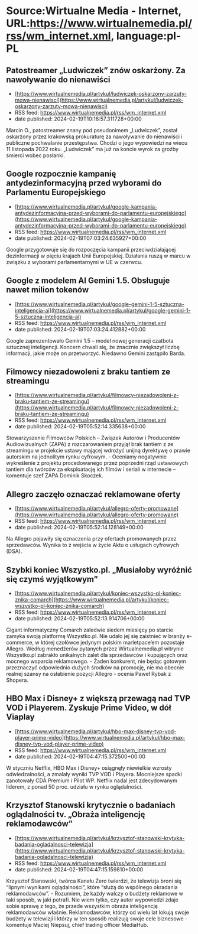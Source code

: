 # Source:Wirtualne Media - Internet, URL:https://www.wirtualnemedia.pl/rss/wm_internet.xml, language:pl-PL

## Patostreamer „Ludwiczek” znów oskarżony. Za nawoływanie do nienawiści
 - [https://www.wirtualnemedia.pl/artykul/ludwiczek-oskarzony-zarzuty-mowa-nienawisci](https://www.wirtualnemedia.pl/artykul/ludwiczek-oskarzony-zarzuty-mowa-nienawisci)
 - RSS feed: https://www.wirtualnemedia.pl/rss/wm_internet.xml
 - date published: 2024-02-19T10:16:57.311728+00:00

Marcin O., patostreamer znany pod pseudonimem „Ludwiczek”, został oskarżony przez krakowską prokuraturę za nawoływanie do nienawiści i publiczne pochwalanie przestępstwa. Chodzi o jego wypowiedzi na wiecu 11 listopada 2022 roku. „Ludwiczek” ma już na koncie wyrok za groźby śmierci wobec posłanki.

## Google rozpocznie kampanię antydezinformacyjną przed wyborami do Parlamentu Europejskiego
 - [https://www.wirtualnemedia.pl/artykul/google-kampania-antydezinformacyjna-przed-wyborami-do-parlamentu-europejskiego](https://www.wirtualnemedia.pl/artykul/google-kampania-antydezinformacyjna-przed-wyborami-do-parlamentu-europejskiego)
 - RSS feed: https://www.wirtualnemedia.pl/rss/wm_internet.xml
 - date published: 2024-02-19T07:03:24.635927+00:00

Google przygotowuje się do rozpoczęcia kampanii przeciwdziałającej dezinformacji w pięciu krajach Unii Europejskiej. Działania ruszą w marcu w związku z wyborami parlamentarnymi w UE w czerwcu.

## Google z modelem AI Gemini 1.5. Obsługuje nawet milion tokenów
 - [https://www.wirtualnemedia.pl/artykul/google-gemini-1-5-sztuczna-inteligencja-ai](https://www.wirtualnemedia.pl/artykul/google-gemini-1-5-sztuczna-inteligencja-ai)
 - RSS feed: https://www.wirtualnemedia.pl/rss/wm_internet.xml
 - date published: 2024-02-19T07:03:24.412882+00:00

Google zaprezentowało Gemini 1.5 – model nowej generacji czatbota sztucznej inteligencji. Koncern chwali się, że znacznie zwiększył liczbę informacji, jakie może on przetworzyć. Niedawno Gemini zastąpiło Barda.

## Filmowcy niezadowoleni z braku tantiem ze streamingu
 - [https://www.wirtualnemedia.pl/artykul/filmowcy-niezadowoleni-z-braku-tantiem-ze-streamingu](https://www.wirtualnemedia.pl/artykul/filmowcy-niezadowoleni-z-braku-tantiem-ze-streamingu)
 - RSS feed: https://www.wirtualnemedia.pl/rss/wm_internet.xml
 - date published: 2024-02-19T05:52:14.335638+00:00

Stowarzyszenie Filmowców Polskich – Związek Autorów i Producentów Audiowizualnych (ZAPA) z rozczarowaniem przyjął brak tantiem z ze streamingu w projekcie ustawy mającej wdrożyć unijną dyrektywę o prawie autorskim na jednolitym rynku cyfrowym. - Oceniamy negatywnie wykreślenie z projektu procedowanego przez poprzedni rząd ustawowych tantiem dla twórców za eksploatację ich filmów i seriali w internecie – komentuje szef ZAPA Dominik Skoczek.

## Allegro zaczęło oznaczać reklamowane oferty
 - [https://www.wirtualnemedia.pl/artykul/allegro-oferty-promowane](https://www.wirtualnemedia.pl/artykul/allegro-oferty-promowane)
 - RSS feed: https://www.wirtualnemedia.pl/rss/wm_internet.xml
 - date published: 2024-02-19T05:52:14.128149+00:00

Na Allegro pojawiły się oznaczenia przy ofertach promowanych przez sprzedawców. Wynika to z wejścia w życie Aktu o usługach cyfrowych (DSA).

## Szybki koniec Wszystko.pl. „Musiałoby wyróżnić się czymś wyjątkowym”
 - [https://www.wirtualnemedia.pl/artykul/koniec-wszystko-pl-koniec-znika-comarch](https://www.wirtualnemedia.pl/artykul/koniec-wszystko-pl-koniec-znika-comarch)
 - RSS feed: https://www.wirtualnemedia.pl/rss/wm_internet.xml
 - date published: 2024-02-19T05:52:13.914706+00:00

Gigant informatyczny Comarch zaledwie siedem miesięcy po starcie zamyka swoją platformę Wszystko.pl. Nie udało jej się zaistnieć w branży e-commerce, w której czołówce jedynym polskim marletpace’em pozostaje Allegro. Według menedżerów pytanych przez Wirtualnemedia.pl witrynie Wszystko.pl zabrakło unikalnych zalet dla sprzedawców i kupujących oraz mocnego wsparcia reklamowego. - Żaden konkurent, nie będąc gotowym przeznaczyć odpowiednio dużych środków na promocję, nie ma obecnie realnej szansy na osłabienie pozycji Allegro - ocenia Paweł Rybak z Shopera.

## HBO Max i Disney+ z większą przewagą nad TVP VOD i Playerem. Zyskuje Prime Video, w dół Viaplay
 - [https://www.wirtualnemedia.pl/artykul/hbo-max-disney-tvp-vod-player-prime-video](https://www.wirtualnemedia.pl/artykul/hbo-max-disney-tvp-vod-player-prime-video)
 - RSS feed: https://www.wirtualnemedia.pl/rss/wm_internet.xml
 - date published: 2024-02-19T04:47:15.372500+00:00

W styczniu Netflix, HBO Max i Disney+ osiągnęły niewielkie wzrosty odwiedzalności, a zmalały wyniki TVP VOD i Playera. Mocniejsze spadki zanotowały CDA Premium i Pilot WP. Netflix nadal jest zdecydowanym liderem, z ponad 50 proc. udziału w rynku oglądalności.

## Krzysztof Stanowski krytycznie o badaniach oglądalności tv. „Obraża inteligencję reklamodawców”
 - [https://www.wirtualnemedia.pl/artykul/krzysztof-stanowski-krytyka-badania-ogladalnosci-telewizja](https://www.wirtualnemedia.pl/artykul/krzysztof-stanowski-krytyka-badania-ogladalnosci-telewizja)
 - RSS feed: https://www.wirtualnemedia.pl/rss/wm_internet.xml
 - date published: 2024-02-19T04:47:15.159810+00:00

Krzysztof Stanowski, twórca Kanału Zero twierdzi, że telewizja broni się “lipnymi wynikami oglądalności”, które “służą do wspólnego okradania reklamodawców”. - Rozumiem, że każdy walczy o budżety reklamowe w taki sposób, w jaki potrafi. Nie wiem tylko, czy autor wypowiedzi zdaje sobie sprawę z tego, że przede wszystkim obraża inteligencję reklamodawców właśnie. Reklamodawców, którzy od wielu lat lokują swoje budżety w telewizji i którzy w ten sposób realizują swoje cele biznesowe - komentuje Maciej Niepsuj, chief trading officer MediaHub.

